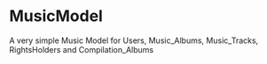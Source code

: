 # MusicModel
A very simple Music Model for Users, Music_Albums, Music_Tracks, RightsHolders and Compilation_Albums 
